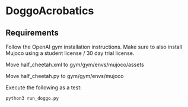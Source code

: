# DoggoAcrobatics

## Requirements
Follow the OpenAI gym installation instructions. Make sure to also install Mujoco using a student license / 30 day trial license.

Move half_cheetah.xml to gym/gym/envs/mujoco/assets

Move half_cheetah.py to gym/gym/envs/mujoco

Execute the following as a test:
```
python3 run_doggo.py
```
